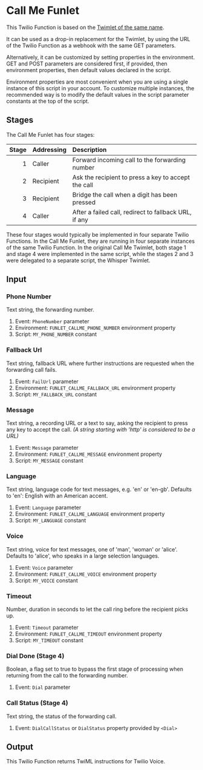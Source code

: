 # Call Me Funlet

This Twilio Function is based on the [Twimlet of the same name][twimlet].

[twimlet]: https://www.twilio.com/labs/twimlets/callme

It can be used as a drop-in replacement for the Twimlet, by using the URL
of the Twilio Function as a webhook with the same GET parameters.

Alternatively, it can be customized by setting properties in the
environment. GET and POST parameters are considered first, if provided,
then environment properties, then default values declared in the script.

Environment properties are most convenient when you are using a single
instance of this script in your account. To customize multiple instances,
the recommended way is to modify the default values in the script parameter
constants at the top of the script.

## Stages

The Call Me Funlet has four stages:

| Stage | Addressing | Description |
| ----: | :--------- | :---------- |
|     1 | Caller     | Forward incoming call to the forwarding number |
|     2 | Recipient  | Ask the recipient to press a key to accept the call |
|     3 | Recipient  | Bridge the call when a digit has been pressed |
|     4 | Caller     | After a failed call, redirect to fallback URL, if any |

These four stages would typically be implemented in four separate Twilio
Functions. In the Call Me Funlet, they are running in four separate
instances of the same Twilio Function. In the original Call Me Twimlet,
both stage 1 and stage 4 were implemented in the same script, while the
stages 2 and 3 were delegated to a separate script, the Whisper Twimlet.

## Input

### Phone Number

Text string, the forwarding number.

1. Event: `PhoneNumber` parameter
2. Environment: `FUNLET_CALLME_PHONE_NUMBER` environment property
3. Script: `MY_PHONE_NUMBER` constant

### Fallback Url

Text string, fallback URL where further instructions are requested
when the forwarding call fails.

1. Event: `FailUrl` parameter
2. Environment: `FUNLET_CALLME_FALLBACK_URL` environment property
3. Script: `MY_FALLBACK_URL` constant

### Message

Text string, a recording URL or a text to say,
asking the recipient to press any key to accept the call.
*(A string starting with 'http' is considered to be a URL)*

1. Event: `Message` parameter
2. Environment: `FUNLET_CALLME_MESSAGE` environment property
3. Script: `MY_MESSAGE` constant

### Language

Text string, language code for text messages, e.g. 'en' or 'en-gb'.
Defaults to 'en': English with an American accent.

1. Event: `Language` parameter
2. Environment: `FUNLET_CALLME_LANGUAGE` environment property
3. Script: `MY_LANGUAGE` constant

### Voice

Text string, voice for text messages, one of 'man', 'woman' or 'alice'.
Defaults to 'alice', who speaks in a large selection languages.

1. Event: `Voice` parameter
2. Environment: `FUNLET_CALLME_VOICE` environment property
3. Script: `MY_VOICE` constant

### Timeout

Number, duration in seconds to let the call ring before the recipient picks up.

1. Event: `Timeout` parameter
2. Environment: `FUNLET_CALLME_TIMEOUT` environment property
3. Script: `MY_TIMEOUT` constant

### Dial Done (Stage 4)

Boolean, a flag set to true to bypass the first stage of processing
when returning from the call to the forwarding number.

1. Event: `Dial` parameter

### Call Status (Stage 4)

Text string, the status of the forwarding call.

1. Event: `DialCallStatus` or `DialStatus` property provided by `<Dial>`

## Output

This Twilio Function returns TwiML instructions for Twilio Voice.
